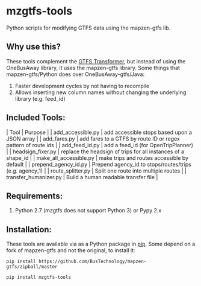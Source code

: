 # mzgtfs-tools
Python scripts for modifying GTFS data using the mapzen-gtfs lib. 

## Why use this?

These tools complement the [GTFS Transformer](http://developer.onebusaway.org/modules/onebusaway-gtfs-modules/1.3.3/onebusaway-gtfs-transformer-cli.html), but instead of using the OneBusAway library, it uses the mapzen-gtfs library.
Some things that mapzen-gtfs/Python does over OneBusAway-gtfs/Java:
1. Faster development cycles by not having to recompile
2. Allows inserting new column names without changing the underlying library (e.g. feed_id)

## Included Tools:

| Tool | Purpose |
| add_accessible.py | add accessible stops based upon a JSON array |
| add_fares.py | add fares to a GTFS by route ID or regex pattern of route ids | 
| add_feed_id.py | add a feed_id (for OpenTripPlanner) |
| headsign_fixer.py | replace the headsign of trips for all instances of a shape_id | 
| make_all_accessible.py | make trips and routes accessible by default | 
| prepend_agency_id.py | Prepend agency_id to stops/routes/trips (e.g. agency_1) | 
| route_splitter.py | Split one route into multiple routes |
| transfer_humanizer.py | Build a human readable transfer file | 

## Requirements:
 1. Python 2.7 (mzgtfs does not support Python 3) or Pypy 2.x

## Installation:
These tools are available via as a Python package in [pip](https://pypi.python.org/pypi/mzgtfs-tools). Some depend on a fork of mapzen-gtfs and not the original, to install it:

    pip install https://github.com/BusTechnology/mapzen-gtfs/zipball/master

    pip install mzgtfs-tools
